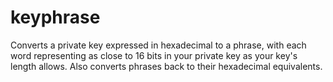 keyphrase
=========

Converts a private key expressed in hexadecimal to a phrase, with each word representing as close to 16 bits in your private key as your key's length allows. Also converts phrases back to their hexadecimal equivalents.
